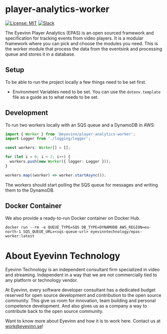 # player-analytics-worker

[![License: MIT](https://img.shields.io/badge/License-MIT-yellow.svg)](https://opensource.org/licenses/MIT) [![Slack](http://slack.streamingtech.se/badge.svg)](http://slack.streamingtech.se)

The Eyevinn Player Analytics (EPAS) is an open sourced framework and specification for tracking events from video players. It is a modular framework where you can pick and choose the modules you need. This is the worker module that process the data from the eventsink and processing queue and stores it in a database.

## Setup

To be able to run the project locally a few things need to be set first.

- Environment Variables need to be set. You can use the `dotenv.template` file as a guide as to what needs to be set.

## Development

To run two workers locally with an SQS queue and a DynamoDB in AWS:

```typescript
import { Worker } from '@eyevinn/player-analytics-worker';
import Logger from './logging/logger';

const workers: Worker[] = [];

for (let i = 0; i < 2; i++) {
  workers.push(new Worker({ logger: Logger }));
}

workers.map((worker) => worker.startAsync());
```

The workers should start polling the SQS queue for messages and writing them to the DynamoDB.

## Docker Container

We also provide a ready-to-run Docker container on Docker Hub.

```
docker run --rm -e QUEUE_TYPE=SQS DB_TYPE=DYNAMODB AWS_REGION=eu-north-1 SQS_QUEUE_URL=<sqs-queue-url> eyevinntechnology/epas-worker:latest
```

# About Eyevinn Technology

Eyevinn Technology is an independent consultant firm specialized in video and streaming. Independent in a way that we are not commercially tied to any platform or technology vendor.

At Eyevinn, every software developer consultant has a dedicated budget reserved for open source development and contribution to the open source community. This give us room for innovation, team building and personal competence development. And also gives us as a company a way to contribute back to the open source community.

Want to know more about Eyevinn and how it is to work here. Contact us at work@eyevinn.se!
